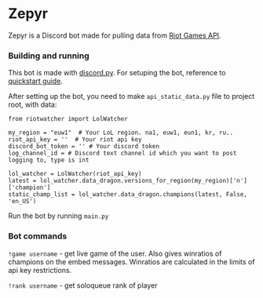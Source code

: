 # Zepyr
Zepyr is a Discord bot made for pulling data from [Riot Games API](https://developer.riotgames.com/apis).

### Building and running
This bot is made with [discord.py](https://github.com/Rapptz/discord.py). For setuping the bot, reference to [quickstart guide](https://discordpy.readthedocs.io/en/latest/quickstart.html).

After setting up the bot, you need to make `api_static_data.py` file to project root, with data:
```
from riotwatcher import LolWatcher

my_region = "euw1"  # Your LoL region. na1, euw1, eun1, kr, ru..
riot_api_key = ''  # Your riot api key
discord_bot_token = '' # Your discord token
log_channel_id = # Discord text channel id which you want to post logging to, type is int

lol_watcher = LolWatcher(riot_api_key)
latest = lol_watcher.data_dragon.versions_for_region(my_region)['n']['champion']
static_champ_list = lol_watcher.data_dragon.champions(latest, False, 'en_US')
```

Run the bot by running `main.py`

### Bot commands
`!game username` - get live game of the user. Also gives winratios of champions on the embed messages. Winratios are calculated in the limits of api key restrictions.


`!rank username` - get soloqueue rank of player
